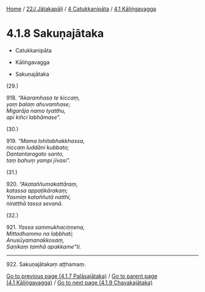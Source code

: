 
[Home](/) / [22J Jātakapāḷi](../...md) / [4 Catukkanipāta](...md) / [4.1 Kāliṅgavagga](../22J/4/4.1.md)

# 4.1.8 Sakuṇajātaka

* Catukkanipāta

* Kāliṅgavagga

* Sakuṇajātaka

(29.)

918\. _“Akaramhasa te kiccaṃ,_  
_yaṃ balaṃ ahuvamhase;_  
_Migarāja namo tyatthu,_  
_api kiñci labhāmase”._  


(30.)

919\. _“Mama lohitabhakkhassa,_  
_niccaṃ luddāni kubbato;_  
_Dantantaragato santo,_  
_taṃ bahuṃ yampi jīvasi”._  


(31.)

920\. _“Akataññumakattāraṃ,_  
_katassa appaṭikārakaṃ;_  
_Yasmiṃ kataññutā natthi,_  
_niratthā tassa sevanā._  


(32.)

921\. _Yassa sammukhaciṇṇena,_  
_Mittadhammo na labbhati;_  
_Anusūyamanakkosaṃ,_  
_Saṇikaṃ tamhā apakkame”ti._  


---

922\. Sakuṇajātakaṃ aṭṭhamaṃ.



[Go to previous page (4.1.7 Palāsajātaka)](4.1.7.md) / [Go to parent page (4.1 Kāliṅgavagga)](../22J/4/4.1.md) / [Go to next page (4.1.9 Chavakajātaka)](4.1.9.md)


